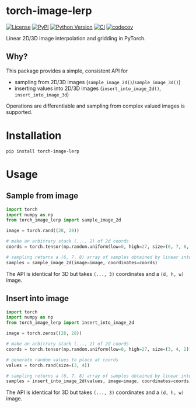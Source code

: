 # torch-image-lerp

[![License](https://img.shields.io/pypi/l/torch-image-lerp.svg?color=green)](https://github.com/teamtomo/torch-image-lerp/raw/main/LICENSE)
[![PyPI](https://img.shields.io/pypi/v/torch-image-lerp.svg?color=green)](https://pypi.org/project/torch-image-lerp)
[![Python Version](https://img.shields.io/pypi/pyversions/torch-image-lerp.svg?color=green)](https://python.org)
[![CI](https://github.com/teamtomo/torch-image-lerp/actions/workflows/ci.yml/badge.svg)](https://github.com/teamtomo/torch-image-lerp/actions/workflows/ci.yml)
[![codecov](https://codecov.io/gh/teamtomo/torch-image-lerp/branch/main/graph/badge.svg)](https://codecov.io/gh/teamtomo/torch-image-lerp)

Linear 2D/3D image interpolation and gridding in PyTorch.

## Why?

This package provides a simple, consistent API for 
- sampling from 2D/3D images (`sample_image_2d()`/`sample_image_3d()`)
- inserting values into 2D/3D images (`insert_into_image_2d()`, `insert_into_image_3d`)

Operations are differentiable and sampling from complex valued images is supported.

# Installation

```shell
pip install torch-image-lerp
```

# Usage

## Sample from image

```python
import torch
import numpy as np
from torch_image_lerp import sample_image_2d

image = torch.rand((28, 28))

# make an arbitrary stack (..., 2) of 2d coords
coords = torch.tensor(np.random.uniform(low=0, high=27, size=(6, 7, 8, 2)))

# sampling returns a (6, 7, 8) array of samples obtained by linear interpolation
samples = sample_image_2d(image=image, coordinates=coords)
```

The API is identical for 3D but takes `(..., 3)` coordinates and a `(d, h, w)` image.

## Insert into image

```python
import torch
import numpy as np
from torch_image_lerp import insert_into_image_2d

image = torch.zeros((28, 28))

# make an arbitrary stack (..., 2) of 2d coords
coords = torch.tensor(np.random.uniform(low=0, high=27, size=(3, 4, 2)))

# generate random values to place at coords
values = torch.rand(size=(3, 4))

# sampling returns a (6, 7, 8) array of samples obtained by linear interpolation
samples = insert_into_image_2d(values, image=image, coordinates=coords)
```

The API is identical for 3D but takes `(..., 3)` coordinates and a `(d, h, w)` image.
